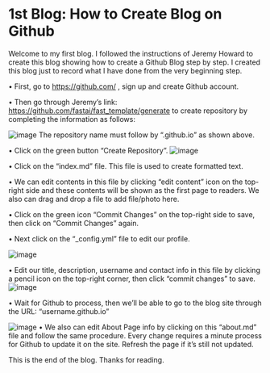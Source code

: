 # 1st Blog: How to Create Blog on Github

Welcome to my first blog. I followed the instructions of Jeremy Howard to create this blog showing how to create a Github Blog step by step. I created this blog just to record what I have done from the very beginning step. 

•	First, go to https://github.com/ , sign up and create Github account.

•	Then go through Jeremy’s link: https://github.com/fastai/fast_template/generate to create repository by completing the information as follows:

![image](https://github.com/ChandararithTho/ChandararithTho.github.io/assets/164129658/989e9fcf-311d-4376-bc5d-c953adf90616)
The repository name must follow by “.github.io” as shown above. 

•	Click on the green button “Create Repository”.
![image](https://github.com/ChandararithTho/ChandararithTho.github.io/assets/164129658/825312f4-fe91-419e-89a4-19b2826ef1d7)

•	Click on the “index.md” file. This file is used to create formatted text. 

•	We can edit contents in this file by clicking “edit content” icon on the top-right side and these contents will be shown as the first page to readers. We also can drag and drop a file to add file/photo here. 

•	Click on the green icon “Commit Changes” on the top-right side to save, then click on “Commit Changes” again. 

•	Next click on the “_config.yml” file to edit our profile. 

![image](https://github.com/ChandararithTho/ChandararithTho.github.io/assets/164129658/75957420-ca56-4015-93d0-c6555e88123e)

•	Edit our title, description, username and contact info in this file by clicking a pencil icon on the top-right corner, then click “commit changes” to save. 
![image](https://github.com/ChandararithTho/ChandararithTho.github.io/assets/164129658/477783c1-2061-4af3-9b36-3dadf8bb7571)

•	Wait for Github to process, then we’ll be able to go to the blog site through the URL: “username.github.io”

![image](https://github.com/ChandararithTho/ChandararithTho.github.io/assets/164129658/b6731638-a685-497d-b2df-60c01bd628b1)
•	We also can edit About Page info by clicking on this “about.md” file and follow the same procedure. Every change requires a minute process for Github to update it on the site. Refresh the page if it’s still not updated. 

This is the end of the blog. Thanks for reading. 
